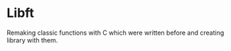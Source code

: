 # Libft
Remaking classic functions with C which were written before and creating library with them.

